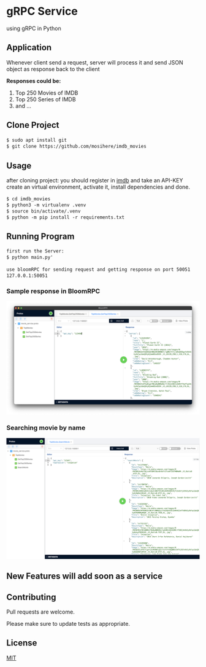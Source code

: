# gRPC Service

using gRPC in Python

## Application

Whenever client send a request, server will process it and send JSON object as response back to the client<br/>

**Responses could be:**
1. Top 250 Movies of IMDB
2. Top 250 Series of IMDB
3. and ...

## Clone Project


```bash
$ sudo apt install git
$ git clone https://github.com/mosihere/imdb_movies
```

## Usage
after cloning project:
you should register in [imdb](https://imdb-api.com/) and take an API-KEY<br>
create an virtual environment,
activate it, install dependencies and done.

```
$ cd imdb_movies
$ python3 -m virtualenv .venv
$ source bin/activate/.venv
$ python -m pip install -r requirements.txt
```

## Running Program
```
first run the Server:
$ python main.py'

use bloomRPC for sending request and getting response on port 50051
127.0.0.1:50051
```

### Sample response in BloomRPC
<div align="center" >
<img loading="lazy" style="width:700px" src="./images/Top250Series.png">
</div>

### Searching movie by name
<div align="center" >
<img loading="lazy" style="width:700px" src="./images/SearchMovie.png">
</div>

## New Features will add soon as a service

## Contributing
Pull requests are welcome.

Please make sure to update tests as appropriate.

## License
[MIT](https://choosealicense.com/licenses/mit/)
